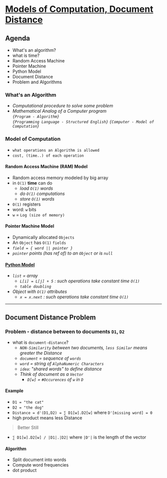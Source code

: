 # [Models of Computation, Document Distance](https://youtu.be/Zc54gFhdpLA?list=PLUl4u3cNGP61Oq3tWYp6V_F-5jb5L2iHb)

## Agenda

- What's an algorithm?
- what is time?
- Random Access Machine
- Pointer Machine
- Python Model
- Document Distance
- Problem and Algorithms

### What's an Algorithm

- _Computational procedure to solve some problem_
- _Mathematical Analog of a Computer program_  
     _`{Program - Algorithm}`_  
     _`{Programming Language - Structured English}`_
     _`{Computer - Model of Computation}`_

### Model of Computation

- `what operations an Algorithm is allowed`
- `cost, (time..) of each operation`

#### Random Access Machine (RAM) Model

- Random access memory modeled by big array
- in `O(1)` **time** can do
  - _load `O(1)` words_
  - _do `O(1)` computations_
  - _store `O(1)` words_
- `O(1)` registers
- word: `w` bits
- `w` = `Log (size of memory)`

#### Pointer Machine Model

- Dynamically allocated `Objects`
- An `Object` has `O(1)` `fields`
- _`field = { word || pointer }`_
- _`pointer` points (has ref of) to an `Object` or is `null`_

#### [Python Model](https://youtu.be/Zc54gFhdpLA?list=PLUl4u3cNGP61Oq3tWYp6V_F-5jb5L2iHb&t=1470)

- _`list` = array_
  - _`L[i] = L[j] + 5` : such operations take constant time `O(1)`_
  - _`table doubling`_
- _Object with `O(1)` attributes_
  - _`x = x.next` : such operations take constant time `O(1)`_

<hr/>

## Document Distance Problem

### Problem - distance between to documents `D1`, `D2`

- what is `document-distance`?
  - _`NON-Similarity` between two documents, `less Similar` means greater the Distance_
  - _`document` = sequence of `words`_
  - _`word` = string of `AlphaNumeric Characters`_
  - _`idea`: "shared words"  to define distance_
  - _Think of document as a `Vector`_
    - _`D[w]` =  `#Occurences` of `w` in `D`_

#### Example

- `D1 = "the cat"`
- `D2 = "the dog"`
- `Distance = d'(D1,D2) = ∑ D1[w].D2[w]` where `D'[missing word] = 0`
- high product means less Distance

> Better Still

- `∑ D1[w].D2[w] / |D1|.|D2|` where `|D'|` is the length of the vector

#### Algorithm

- Split document into words
- Compute word frequencies
- dot product





